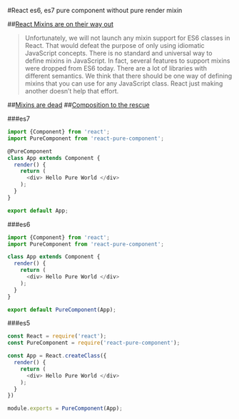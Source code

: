 #React es6, es7 pure component without pure render mixin

##[React Mixins are on their way out](https://facebook.github.io/react/blog/2015/01/27/react-v0.13.0-beta-1.html#mixins)
> Unfortunately, we will not launch any mixin support for ES6 classes in React. That would defeat the purpose of only using idiomatic JavaScript concepts.
> There is no standard and universal way to define mixins in JavaScript. In fact, several features to support mixins were dropped from ES6 today. There are a lot of libraries with different semantics. We think that there should be one way of defining mixins that you can use for any JavaScript class. React just making another doesn’t help that effort.

##[Mixins are dead]( https://medium.com/@dan_abramov/mixins-are-dead-long-live-higher-order-components-94a0d2f9e750)
##[Composition to the rescue](https://github.com/facebook/react/issues/1380#issue-31121026)

###es7
```js
import {Component} from 'react';
import PureComponent from 'react-pure-component';

@PureComponent
class App extends Component {
  render() {
    return (
      <div> Hello Pure World </div>
    );
  }
}

export default App;
```

###es6
```js
import {Component} from 'react';
import PureComponent from 'react-pure-component';

class App extends Component {
  render() {
    return (
      <div> Hello Pure World </div>
    );
  }
}

export default PureComponent(App);
```

###es5
```js
const React = require('react');
const PureComponent = require('react-pure-component');

const App = React.createClass({
  render() {
    return (
      <div> Hello Pure World </div>
    );
  }
})

module.exports = PureComponent(App);
```

